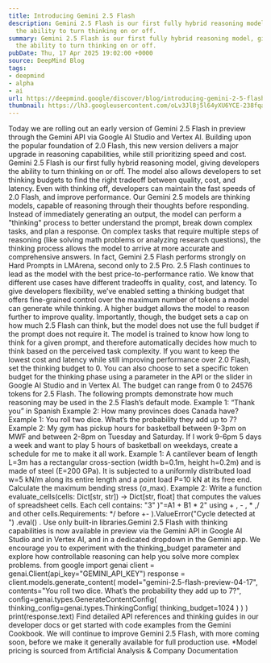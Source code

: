 ```yaml
---
title: Introducing Gemini 2.5 Flash
description: Gemini 2.5 Flash is our first fully hybrid reasoning model, giving developers
  the ability to turn thinking on or off.
summary: Gemini 2.5 Flash is our first fully hybrid reasoning model, giving developers
  the ability to turn thinking on or off.
pubDate: Thu, 17 Apr 2025 19:02:00 +0000
source: DeepMind Blog
tags:
- deepmind
- alpha
- ai
url: https://deepmind.google/discover/blog/introducing-gemini-2-5-flash/
thumbnail: https://lh3.googleusercontent.com/oLv3Jl8j5l64yXU6YCE-238fqaeNuq9DOmOhksHZwUjJNDlB18xVehDswPohGRaN1cdArPSFA5cdZsXSqhFU-Jy5F6THyhGfo9L_QkZfNQDeKzxP2S8=w528-h297-n-nu-rw
---
```


Today we are rolling out an early version of Gemini 2.5 Flash in preview through the Gemini API via Google AI Studio and Vertex AI. Building upon the popular foundation of 2.0 Flash, this new version delivers a major upgrade in reasoning capabilities, while still prioritizing speed and cost. Gemini 2.5 Flash is our first fully hybrid reasoning model, giving developers the ability to turn thinking on or off. The model also allows developers to set thinking budgets to find the right tradeoff between quality, cost, and latency. Even with thinking off, developers can maintain the fast speeds of 2.0 Flash, and improve performance.
Our Gemini 2.5 models are thinking models, capable of reasoning through their thoughts before responding. Instead of immediately generating an output, the model can perform a "thinking" process to better understand the prompt, break down complex tasks, and plan a response. On complex tasks that require multiple steps of reasoning (like solving math problems or analyzing research questions), the thinking process allows the model to arrive at more accurate and comprehensive answers. In fact, Gemini 2.5 Flash performs strongly on Hard Prompts in LMArena, second only to 2.5 Pro.
2.5 Flash continues to lead as the model with the best price-to-performance ratio.
We know that different use cases have different tradeoffs in quality, cost, and latency. To give developers flexibility, we’ve enabled setting a thinking budget that offers fine-grained control over the maximum number of tokens a model can generate while thinking. A higher budget allows the model to reason further to improve quality. Importantly, though, the budget sets a cap on how much 2.5 Flash can think, but the model does not use the full budget if the prompt does not require it.
The model is trained to know how long to think for a given prompt, and therefore automatically decides how much to think based on the perceived task complexity.
If you want to keep the lowest cost and latency while still improving performance over 2.0 Flash, set the thinking budget to 0. You can also choose to set a specific token budget for the thinking phase using a parameter in the API or the slider in Google AI Studio and in Vertex AI. The budget can range from 0 to 24576 tokens for 2.5 Flash.
The following prompts demonstrate how much reasoning may be used in the 2.5 Flash’s default mode.
Example 1: “Thank you” in Spanish
Example 2: How many provinces does Canada have?
Example 1: You roll two dice. What’s the probability they add up to 7?
Example 2: My gym has pickup hours for basketball between 9-3pm on MWF and between 2-8pm on Tuesday and Saturday. If I work 9-6pm 5 days a week and want to play 5 hours of basketball on weekdays, create a schedule for me to make it all work.
Example 1: A cantilever beam of length L=3m has a rectangular cross-section (width b=0.1m, height h=0.2m) and is made of steel (E=200 GPa). It is subjected to a uniformly distributed load w=5 kN/m along its entire length and a point load P=10 kN at its free end. Calculate the maximum bending stress (σ_max).
Example 2: Write a function evaluate_cells(cells: Dict[str, str]) -> Dict[str, float]
that computes the values of spreadsheet cells.
Each cell contains:
"3"
)"=A1 + B1 * 2"
using +
, -
, *
,/
and other cells.Requirements:
*/
before +-
).ValueError("Cycle detected at <cell>")
.eval()
. Use only built-in libraries.Gemini 2.5 Flash with thinking capabilities is now available in preview via the Gemini API in Google AI Studio and in Vertex AI, and in a dedicated dropdown in the Gemini app. We encourage you to experiment with the thinking_budget
parameter and explore how controllable reasoning can help you solve more complex problems.
from google import genai
client = genai.Client(api_key="GEMINI_API_KEY")
response = client.models.generate_content(
model="gemini-2.5-flash-preview-04-17",
contents="You roll two dice. What’s the probability they add up to 7?",
config=genai.types.GenerateContentConfig(
thinking_config=genai.types.ThinkingConfig(
thinking_budget=1024
)
)
)
print(response.text)
Find detailed API references and thinking guides in our developer docs or get started with code examples from the Gemini Cookbook.
We will continue to improve Gemini 2.5 Flash, with more coming soon, before we make it generally available for full production use.
*Model pricing is sourced from Artificial Analysis & Company Documentation
